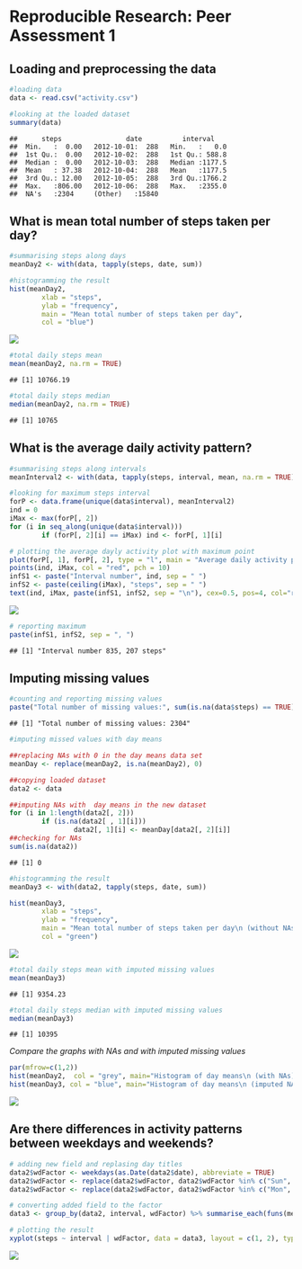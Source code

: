# Reproducible Research: Peer Assessment 1

## Loading and preprocessing the data

```r
#loading data
data <- read.csv("activity.csv")

#looking at the loaded dataset
summary(data)
```

```
##      steps                date          interval     
##  Min.   :  0.00   2012-10-01:  288   Min.   :   0.0  
##  1st Qu.:  0.00   2012-10-02:  288   1st Qu.: 588.8  
##  Median :  0.00   2012-10-03:  288   Median :1177.5  
##  Mean   : 37.38   2012-10-04:  288   Mean   :1177.5  
##  3rd Qu.: 12.00   2012-10-05:  288   3rd Qu.:1766.2  
##  Max.   :806.00   2012-10-06:  288   Max.   :2355.0  
##  NA's   :2304     (Other)   :15840
```

## What is mean total number of steps taken per day?

```r
#summarising steps along days
meanDay2 <- with(data, tapply(steps, date, sum))

#histogramming the result
hist(meanDay2, 
        xlab = "steps", 
        ylab = "frequency", 
        main = "Mean total number of steps taken per day",
        col = "blue")
```

![](./PA1_template_files/figure-html/unnamed-chunk-2-1.png) 

```r
#total daily steps mean 
mean(meanDay2, na.rm = TRUE)
```

```
## [1] 10766.19
```

```r
#total daily steps median
median(meanDay2, na.rm = TRUE)
```

```
## [1] 10765
```

## What is the average daily activity pattern?

```r
#summarising steps along intervals
meanInterval2 <- with(data, tapply(steps, interval, mean, na.rm = TRUE))

#looking for maximum steps interval
forP <- data.frame(unique(data$interval), meanInterval2)
ind = 0
iMax <- max(forP[, 2]) 
for (i in seq_along(unique(data$interval)))
        if (forP[, 2][i] == iMax) ind <- forP[, 1][i]

# plotting the average dayly activity plot with maximum point
plot(forP[, 1], forP[, 2], type = "l", main = "Average daily activity plot", xlab="interval", ylab="steps")
points(ind, iMax, col = "red", pch = 10)
infS1 <- paste("Interval number", ind, sep = " ")
infS2 <- paste(ceiling(iMax), "steps", sep = " ")
text(ind, iMax, paste(infS1, infS2, sep = "\n"), cex=0.5, pos=4, col="red")
```

![](./PA1_template_files/figure-html/unnamed-chunk-3-1.png) 

```r
# reporting maximum
paste(infS1, infS2, sep = ", ")
```

```
## [1] "Interval number 835, 207 steps"
```

## Imputing missing values

```r
#counting and reporting missing values
paste("Total number of missing values:", sum(is.na(data$steps) == TRUE), sep = " ")
```

```
## [1] "Total number of missing values: 2304"
```

```r
#imputing missed values with day means

##replacing NAs with 0 in the day means data set
meanDay <- replace(meanDay2, is.na(meanDay2), 0)

##copying loaded dataset 
data2 <- data

##imputing NAs with  day means in the new dataset
for (i in 1:length(data2[, 2])) 
        if (is.na(data2[ , 1][i])) 
                data2[, 1][i] <- meanDay[data2[, 2][i]]
##checking for NAs
sum(is.na(data2))
```

```
## [1] 0
```

```r
#histogramming the result
meanDay3 <- with(data2, tapply(steps, date, sum))

hist(meanDay3, 
        xlab = "steps", 
        ylab = "frequency", 
        main = "Mean total number of steps taken per day\n (without NAs)",
        col = "green")
```

![](./PA1_template_files/figure-html/unnamed-chunk-4-1.png) 

```r
#total daily steps mean with imputed missing values
mean(meanDay3)
```

```
## [1] 9354.23
```

```r
#total daily steps median with imputed missing values
median(meanDay3)
```

```
## [1] 10395
```

*Compare the graphs with NAs and with imputed missing values*

```r
par(mfrow=c(1,2))
hist(meanDay2,  col = "grey", main="Histogram of day means\n (with NAs)", xlab = "steps", ylab = "frequency")
hist(meanDay3, col = "blue", main="Histogram of day means\n (imputed NAs)", xlab = "steps", ylab = "frequency")
```

![](./PA1_template_files/figure-html/unnamed-chunk-5-1.png) 

## Are there differences in activity patterns between weekdays and weekends?



```r
# adding new field and replasing day titles
data2$wdFactor <- weekdays(as.Date(data2$date), abbreviate = TRUE)
data2$wdFactor <- replace(data2$wdFactor, data2$wdFactor %in% c("Sun", "Sat"), "weekend")
data2$wdFactor <- replace(data2$wdFactor, data2$wdFactor %in% c("Mon", "Tue", "Wed", "Thu", "Fri"), "weekday")

# converting added field to the factor 
data3 <- group_by(data2, interval, wdFactor) %>% summarise_each(funs(mean))

# plotting the result
xyplot(steps ~ interval | wdFactor, data = data3, layout = c(1, 2), type = "l", col = "blue")
```

![](./PA1_template_files/figure-html/unnamed-chunk-7-1.png) 
